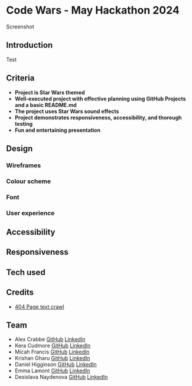 # Code Wars - May Hackathon 2024

Screenshot

## Introduction
Test

## Criteria

- **Project is Star Wars themed**
- **Well-executed project with effective planning using GitHub Projects and a basic README.md** 
- **The project uses Star Wars sound effects**
- **Project demonstrates responsiveness, accessibility, and thorough testing**
- **Fun and entertaining presentation**

## Design 

### Wireframes

### Colour scheme

### Font

### User experience

## Accessibility

## Responsiveness

## Tech used

## Credits

* [404 Page text crawl](https://itsilesia.com/star-wars-opening-crawl-based-on-css-animations-and-transformations/)

## Team

- Alex Crabbe [GitHub](https://github.com/alexrobincrabbe) [LinkedIn]()
- Kera Cudmore [GitHub](https://github.com/kera-cudmore) [LinkedIn](https://www.linkedin.com/in/keracudmore/)
- Micah Francis [GitHub](https://github.com/2ndborn?tab=repositories) [LinkedIn](www.linkedin.com/in/micah-francis-87bb0832)
- Krishan Gharu [GitHub](https://github.com/kslg) [LinkedIn](https://www.linkedin.com/in/krishang/)
- Daniel Higginson [GitHub](https://github.com/Danbob81) [LinkedIn](https://www.linkedin.com/in/daniel-higginson/)
- Emma Lamont [GitHub](https://github.com/elamont174) [LinkedIn](https://www.linkedin.com/in/emma-lamont)
- Desislava Naydenova [GitHub](https://github.com/DesislavaNaydenova) [LinkedIn](https://www.linkedin.com/in/desislava-naydenova-96877b2a3/)

